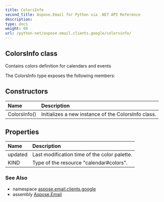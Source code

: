 ```yaml
---
title: ColorsInfo
second_title: Aspose.Email for Python via .NET API Reference
description: 
type: docs
weight: 60
url: /python-net/aspose.email.clients.google/colorsinfo/
---
```


## ColorsInfo class

Contains colors definition for calendars and events

The ColorsInfo type exposes the following members:
## Constructors
| Name | Description |
| :- | :- |
|ColorsInfo()|Initializes a new instance of the ColorsInfo class.|
## Properties
| Name | Description |
| :- | :- |
|updated|Last modification time of the color palette.|
|KIND|Type of the resource "calendar#colors".|

### See Also

* namespace [aspose.email.clients.google](/email/python-net/aspose.email.clients.google/)
* assembly [Aspose.Email](/email/python-net/)

